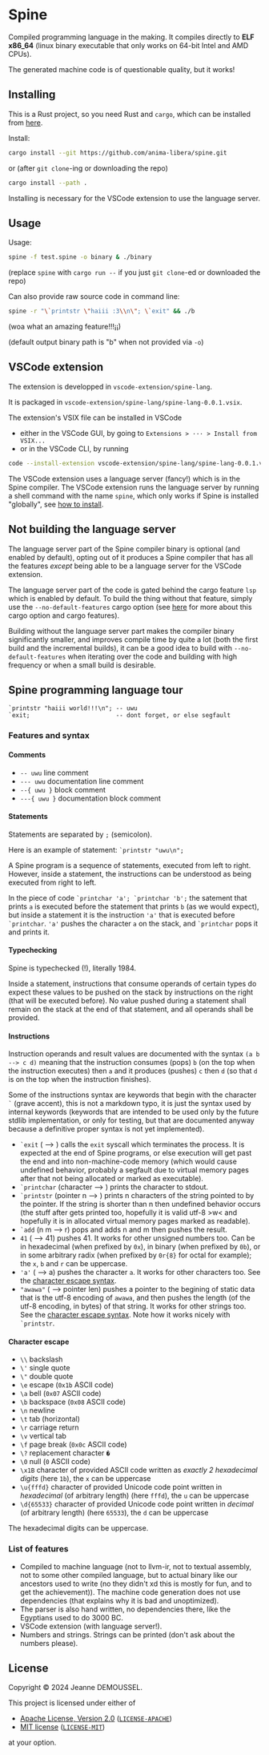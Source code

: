 # Spine

Compiled programming language in the making.
It compiles directly to **ELF x86_64**
(linux binary executable that only works on 64-bit Intel and AMD CPUs).

The generated machine code is of questionable quality, but it works!

## Installing

This is a Rust project, so you need Rust and `cargo`, which can be installed from [here](https://www.rust-lang.org/tools/install).

Install:
```sh
cargo install --git https://github.com/anima-libera/spine.git
```

or (after `git clone`-ing or downloading the repo)
```sh
cargo install --path .
```

Installing is necessary for the VSCode extension to use the language server.

## Usage

Usage:
```sh
spine -f test.spine -o binary & ./binary
```
(replace `spine` with `cargo run --` if you just `git clone`-ed or downloaded the repo)

Can also provide raw source code in command line:
```sh
spine -r "\`printstr \"haiii :3\\n\"; \`exit" && ./b
```
(woa what an amazing feature!!!¡¡)

(default output binary path is "b" when not provided via `-o`)

## VSCode extension

The extension is developped in `vscode-extension/spine-lang`.

It is packaged in `vscode-extension/spine-lang/spine-lang-0.0.1.vsix`.

The extension's VSIX file can be installed in VSCode
- either in the VSCode GUI, by going to `Extensions > ··· > Install from VSIX...`
- or in the VSCode CLI, by running
```sh
code --install-extension vscode-extension/spine-lang/spine-lang-0.0.1.vsix
```

The VSCode extension uses a language server (fancy!) which is in the Spine compiler. The VSCode extension runs the language server by running a shell command with the name `spine`, which only works if Spine is installed "globally", see [how to install](#installing).

## Not building the language server

The language server part of the Spine compiler binary is optional (and enabled by default), opting out of it produces a Spine compiler that has all the features *except* being able to be a language server for the VSCode extension.

The language server part of the code is gated behind the cargo feature `lsp` which is enabled by default. To build the thing without that feature, simply use the `--no-default-features` cargo option (see [here](https://doc.rust-lang.org/cargo/reference/features.html#the-default-feature) for more about this cargo option and cargo features).

Building without the language server part makes the compiler binary significantly smaller, and improves compile time by quite a lot (both the first build and the incremental builds), it can be a good idea to build with `--no-default-features` when iterating over the code and building with high frequency or when a small build is desirable.

## Spine programming language tour

```
`printstr "haiii world!!!\n"; -- uwu
`exit;                        -- dont forget, or else segfault
```

### Features and syntax

#### Comments

- `-- uwu` line comment
- `--- uwu` documentation line comment
- `--{ uwu }` block comment
- `---{ uwu }` documentation block comment

#### Statements

Statements are separated by `;` (semicolon).

Here is an example of statement: `` `printstr "uwu\n"; ``

A Spine program is a sequence of statements, executed from left to right.
However, inside a statement, the instructions can be understood as being executed from right to left.

In the piece of code `` `printchar 'a'; `printchar 'b'; `` the satement that prints `a` is executed before the statement that prints `b` (as we would expect), but inside a statement it is the instruction `'a'` that is executed before `` `printchar ``.
`'a'` pushes the character `a` on the stack, and `` `printchar `` pops it and prints it.

#### Typechecking

Spine is typechecked (!), literally 1984.

Inside a statement, instructions that consume operands of certain types do expect these values to be pushed on the stack by instructions on the right (that will be executed before). No value pushed during a statement shall remain on the stack at the end of that statement, and all operands shall be provided.

#### Instructions

Instruction operands and result values are documented with the syntax `(a b --> c d)` meaning that the instruction consumes (pops) `b` (on the top when the instruction executes) then `a` and it produces (pushes) `c` then `d` (so that `d` is on the top when the instruction finishes).

Some of the instructions syntax are keywords that begin with the character `` ` `` (grave accent), this is not a markdown typo, it is just the syntax used by internal keywords (keywords that are intended to be used only by the future stdlib implementation, or only for testing, but that are documented anyway because a definitive proper syntax is not yet implemented).

- `` `exit `` ( --> ) calls the `exit` syscall which terminates the process. It is expected at the end of Spine programs, or else execution will get past the end and into non-machine-code memory (which would cause undefined behavior, probably a segfault due to virtual memory pages after that not being allocated or marked as executable).
- `` `printchar `` (character --> ) prints the character to stdout.
- `` `printstr `` (pointer n --> ) prints n characters of the string pointed to by the pointer. If the string is shorter than n then undefined behavior occurs (the stuff after gets printed too, hopefully it is valid utf-8 >w< and hopefully it is in allocated virtual memory pages marked as readable).
- `` `add `` (n m --> r) pops and adds n and m then pushes the result.
- `41` ( --> 41) pushes 41. It works for other unsigned numbers too. Can be in hexadecimal (when prefixed by `0x`), in binary (when prefixed by `0b`), or in some arbitrary radix (when prefixed by `0r{8}` for octal for example); the `x`, `b` and `r` can be uppercase.
- `'a'` ( --> a) pushes the character `a`. It works for other characters too. See the [character escape syntax](#character-escape).
- `"awawa"` ( --> pointer len) pushes a pointer to the begining of static data that is the utf-8 encoding of `awawa`, and then pushes the length (of the utf-8 encoding, in bytes) of that string. It works for other strings too. See the [character escape syntax](#character-escape). Note how it works nicely with `` `printstr ``.

#### Character escape

- `\\` backslash
- `\'` single quote
- `\"` double quote
- `\e` escape (`0x1b` ASCII code)
- `\a` bell (`0x07` ASCII code)
- `\b` backspace (`0x08` ASCII code)
- `\n` newline
- `\t` tab (horizontal)
- `\r` carriage return
- `\v` vertical tab
- `\f` page break (`0x0c` ASCII code)
- `\?` replacement character `�`
- `\0` null (`0` ASCII code)
- `\x1B` character of provided ASCII code written as *exactly 2 hexadecimal digits* (here `1b`), the `x` can be uppercase
- `\u{fffd}` character of provided Unicode code point written in *hexadecimal* (of arbitrary length) (here `fffd`), the `u` can be uppercase
- `\d{65533}` character of provided Unicode code point written in *decimal* (of arbitrary length) (here `65533`), the `d` can be uppercase

The hexadecimal digits can be uppercase.

### List of features

- Compiled to machine language (not to llvm-ir, not to textual assembly, not to some other compiled language, but to actual binary like our ancestors used to write (no they didn't xd this is mostly for fun, and to get the achievement)). The machine code generation does not use dependencies (that explains why it is bad and unoptimized).
- The parser is also hand written, no dependencies there, like the Egyptians used to do 3000 BC.
- VSCode extension (with language server!).
- Numbers and strings. Strings can be printed (don't ask about the numbers please).

## License

Copyright © 2024 Jeanne DEMOUSSEL.

This project is licensed under either of

- [Apache License, Version 2.0](https://www.apache.org/licenses/LICENSE-2.0) ([`LICENSE-APACHE`](LICENSE-APACHE))
- [MIT license](https://opensource.org/licenses/MIT) ([`LICENSE-MIT`](LICENSE-MIT))

at your option.
